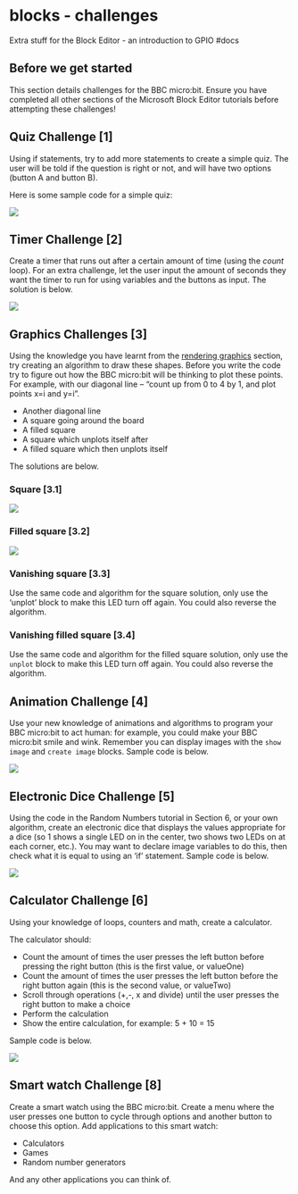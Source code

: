 # blocks - challenges

Extra stuff for the Block Editor - an introduction to GPIO #docs

## Before we get started

This section details challenges for the BBC micro:bit. Ensure you have completed all other sections of the Microsoft Block Editor tutorials before attempting these challenges!

## Quiz Challenge [1]

Using if statements, try to add more statements to create a simple quiz. The user will be told if the question is right or not, and will have two options (button A and button B).

Here is some sample code for a simple quiz:

![](/static/mb/blocks/lessons-0.png)

## Timer Challenge [2]

Create a timer that runs out after a certain amount of time (using the *count* loop). For an extra challenge, let the user input the amount of seconds they want the timer to run for using variables and the buttons as input. The solution is below.

![](/static/mb/blocks/lessons-1.png)

## Graphics Challenges [3]

Using the knowledge you have learnt from the [rendering graphics](/lessons/graphics) section, try creating an algorithm to draw these shapes. Before you write the code try to figure out how the BBC micro:bit will be thinking to plot these points. For example, with our diagonal line – “count up from 0 to 4 by 1, and plot points x=i and y=i”.

* Another diagonal line
* A square going around the board
* A filled square
* A square which unplots itself after
* A filled square which then unplots itself

The solutions are below.

### Square [3.1]

![](/static/mb/blocks/lessons-2.png)

### Filled square [3.2]

![](/static/mb/blocks/lessons-3.png)

### Vanishing square [3.3]

Use the same code and algorithm for the square solution, only use the ‘unplot’ block to make this LED turn off again. You could also reverse the algorithm.

### Vanishing filled square [3.4]

Use the same code and algorithm for the filled square solution, only use the `unplot` block to make this LED turn off again. You could also reverse the algorithm.

## Animation Challenge [4]

Use your new knowledge of animations and algorithms to program your BBC micro:bit to act human: for example, you could make your BBC micro:bit smile and wink. Remember you can display images with the `show image` and `create image` blocks. Sample code is below.

![](/static/mb/blocks/lessons-4.png)

## Electronic Dice Challenge [5]

Using the code in the Random Numbers tutorial in Section 6, or your own algorithm, create an electronic dice that displays the values appropriate for a dice (so 1 shows a single LED on in the center, two shows two LEDs on at each corner, etc.). You may want to declare image variables to do this, then check what it is equal to using an ‘if’ statement. Sample code is below.

![](/static/mb/blocks/lessons-4.png)

## Calculator Challenge [6]

Using your knowledge of loops, counters and math, create a calculator.

The calculator should:

* Count the amount of times the user presses the left button before pressing the right button (this is the first value, or valueOne)
* Count the amount of times the user presses the left button before the right button again (this is the second value, or valueTwo)
* Scroll through operations (+,-, x and divide) until the user presses the right button to make a choice
* Perform the calculation
* Show the entire calculation, for example: 5 + 10 = 15

Sample code is below.

![](/static/mb/blocks/lessons-5.png)

## Smart watch Challenge [8]

Create a smart watch using the BBC micro:bit. Create a menu where the user presses one button to cycle through options and another button to choose this option. Add applications to this smart watch:

* Calculators
* Games
* Random number generators

And any other applications you can think of.

